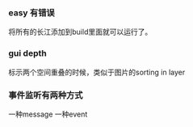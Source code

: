 ### easy 有错误

将所有的长江添加到build里面就可以运行了。

### gui depth

标示两个空间重叠的时候，类似于图片的sorting in layer


### 事件监听有两种方式

一种message
一种event
